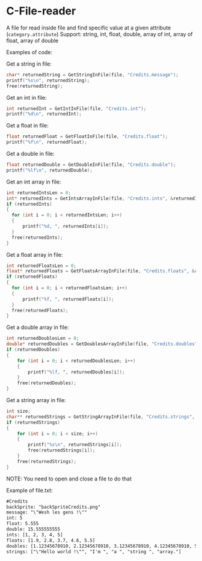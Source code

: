 # C-File-reader

A file for read inside file and find specific value at a given attribute (```category.attribute```)
Support: string, int, float, double, array of int, array of float, array of double

Examples of code:

  Get a string in file:
  ```c
char* returnedString = GetStringInFile(file, "Credits.message");
printf("%s\n", returnedString);
free(returnedString);
  ```

  Get an int in file:
  ```c
int returnedInt = GetIntInFile(file, "Credits.int");
printf("%d\n", returnedInt);
  ```

  Get a float in file:
  ```c
float returnedFloat = GetFloatInFile(file, "Credits.float");
printf("%f\n", returnedFloat);
  ```

  Get a double in file:
  ```c
float returnedDouble = GetDoubleInFile(file, "Credits.double");
printf("%lf\n", returnedDouble);
  ```

  Get an int array in file:
  ```c
int returnedIntsLen = 0;
int* returnedInts = GetIntsArrayInFile(file, "Credits.ints", &returnedIntsLen);
if (returnedInts)
{
	for (int i = 0; i < returnedIntsLen; i++)
	{
		printf("%d, ", returnedInts[i]);
	}
	free(returnedInts);
}
  ```

  Get a float array in file:
  ```c
int returnedFloatsLen = 0;
float* returnedFloats = GetFloatsArrayInFile(file, "Credits.floats", &returnedFloatsLen);
if (returnedFloats)
{
	for (int i = 0; i < returnedFloatsLen; i++)
	{
		printf("%f, ", returnedFloats[i]);
	}
	free(returnedFloats);
}
  ```

  Get a double array in file:
```c
int returnedDoublesLen = 0;
double* returnedDoubles = GetDoublesArrayInFile(file, "Credits.doubles", &returnedDoublesLen);
if (returnedDoubles)
{
	for (int i = 0; i < returnedDoublesLen; i++)
	{
		printf("%lf, ", returnedDoubles[i]);
	}
	free(returnedDoubles);
}
  ```
  
  Get a string array in file:
```c
int size;
char** returnedStrings = GetStringArrayInFile(file, "Credits.strings", &size);
if (returnedStrings)
{
	for (int i = 0; i < size; i++)
	{
		printf("%s\n", returnedStrings[i]);
		free(returnedStrings[i]);
	}
	free(returnedStrings);
}
  ```
  
NOTE: You need to open and close a file to do that

Example of file.txt:

```txt
#Credits
backSprite: "backSpriteCredits.png"
message: "\"Wesh les gens !\""
int: 5
float: 5.555
double: 15.555555555
ints: [1, 2, 3, 4, 5]
floats: [1.9, 2.8, 3.7, 4.6, 5.5]
doubles: [1.12345678910, 2.12345678910, 3.12345678910, 4.12345678910, 5.12345678910]
strings: ["\"Hello world !\"", "I'm ", "a ", "string ", "array."]
```
